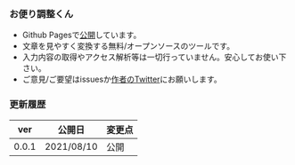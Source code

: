 ### お便り調整くん
- Github Pagesで[公開]((https://norihitoishida.github.io/adjust-posts/))しています。
- 文章を見やすく変換する無料/オープンソースのツールです。
- 入力内容の取得やアクセス解析等は一切行っていません。安心してお使い下さい。
- ご意見/ご要望はissuesか[作者のTwitter](https://twitter.com/norihitoishida)にお願いします。

### 更新履歴

|ver|公開日|変更点|
|---|---|---|
|0.0.1|2021/08/10|公開|